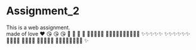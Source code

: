 # Assignment_2
This is a web assignment. 
<br>
made of love ❤️ 😘 😘 😘 💞 💞 💞 💞 
🎉🎉🎉🎉🎉
 🎉🎉🎉🎉✨✨✨✨✨✨ 
 ✨✨✨✨✨
✨✨✨✨✨✨
🌃🌃🌃🥲
🎉🎉🎉🎉
🧿🧿🧿🧿🧿
🎉🎉🎉🎉🎉✨✨✨
✨
